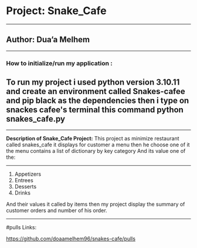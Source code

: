 # Project: Snake_Cafe
********
## Author: Dua’a Melhem
***********
### How to initialize/run my application :
To run my project i used python version 3.10.11
and create an environment called Snakes-cafee
and pip black  as  the dependencies then i type on snackes cafee's terminal this command 
python snakes_cafe.py
-----
********
**Description of Snake_Cafe Project:**
This project as minimize restaurant called  snakes_cafe it displays for customer a menu then he choose one of it 
the menu contains a list of dictionary by key category
And its value one of the:
******
1.	Appetizers
2.	Entrees
3.	Desserts
4.	Drinks

And their values it called by items 
then my project display the summary of customer orders and number of his order.
****
#pulls Links:

https://github.com/doaamelhem96/snakes-cafe/pulls

